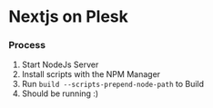 # Nextjs on Plesk

### Process 

1. Start NodeJs Server
2. Install scripts with the NPM Manager
3. Run `build --scripts-prepend-node-path` to Build
4. Should be running :)


